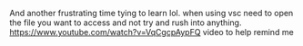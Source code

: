 And another frustrating time tying to learn lol.
when using vsc need to open the file you want to access and not try and rush into anything. https://www.youtube.com/watch?v=VqCgcpAypFQ video to help remind me